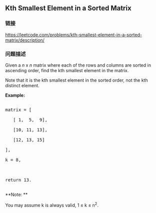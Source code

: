 ## Kth Smallest Element in a Sorted Matrix  
### 链接  
https://leetcode.com/problems/kth-smallest-element-in-a-sorted-matrix/description/  
### 问题描述
Given a *n* x *n* matrix where each of the rows and columns are sorted in ascending order, find the kth smallest element in the matrix.


Note that it is the kth smallest element in the sorted order, not the kth distinct element.


**Example:**
<pre>
matrix = [
   [ 1,  5,  9],
   [10, 11, 13],
   [12, 13, 15]
],
k = 8,

return 13.
</pre>


**Note: **<br>
You may assume k is always valid, 1 &le; k &le; n<sup>2</sup>.
